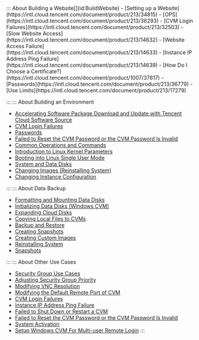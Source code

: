 <dx-accordion>
::: About Building a Website[](id:BuildWebsite)
- [Setting up a Website](https://intl.cloud.tencent.com/document/product/213/34815)
- [OPS](https://intl.cloud.tencent.com/document/product/213/36293)
- [CVM Login Failures](https://intl.cloud.tencent.com/document/product/213/32503)
- [Slow Website Access](https://intl.cloud.tencent.com/document/product/213/14632)
- [Website Access Failure](https://intl.cloud.tencent.com/document/product/213/14633)
- [Instance IP Address Ping Failure](https://intl.cloud.tencent.com/document/product/213/14639)
- [How Do I Choose a Certificate?](https://intl.cloud.tencent.com/document/product/1007/37817)
- [Passwords](https://intl.cloud.tencent.com/document/product/213/36779)
- [Use Limits](https://intl.cloud.tencent.com/document/product/213/17279)

:::
::: About Building an Environment[](id:Environment)

- [Accelerating Software Package Download and Update with Tencent Cloud Software Source](https://intl.cloud.tencent.com/document/product/213/8623)
- [CVM Login Failures](https://intl.cloud.tencent.com/document/product/213/32503)
- [Passwords](https://intl.cloud.tencent.com/document/product/213/36779#.E5.BF.98.E8.AE.B0.E5.AF.86.E7.A0.81.E6.80.8E.E4.B9.88.E5.8A.9E.EF.BC.9F)
- [Failed to Reset the CVM Password or the CVM Password Is Invalid](https://intl.cloud.tencent.com/document/product/213/35720)
- [Common Operations and Commands](https://intl.cloud.tencent.com/document/product/213/2150)
- [Introduction to Linux Kernel Parameters](https://intl.cloud.tencent.com/document/product/213/39162)
- [Booting into Linux Single User Mode](https://intl.cloud.tencent.com/document/product/213/34819)
- [System and Data Disks](https://intl.cloud.tencent.com/document/product/213/17351)
- [Changing Images (Reinstalling System)](https://intl.cloud.tencent.com/document/product/213/36290)
- [Changing Instance Configuration](https://intl.cloud.tencent.com/document/product/213/2178)

:::
::: About Data Backup[](id:DataBackup)
- [Formatting and Mounting Data Disks](https://intl.cloud.tencent.com/document/product/213/17487)
- [Initializing Data Disks (Windows CVM)](https://intl.cloud.tencent.com/document/product/213/2158)
- [Expanding Cloud Disks](https://intl.cloud.tencent.com/document/product/213/32377)
- [Copying Local Files to CVMs](https://intl.cloud.tencent.com/document/product/213/34821)
- [Backup and Restore](https://intl.cloud.tencent.com/document/product/213/17284)
- [Creating Snapshots](https://intl.cloud.tencent.com/document/product/362/5755)
- [Creating Custom Images](https://intl.cloud.tencent.com/document/product/213/4942)
- [Reinstalling System](https://intl.cloud.tencent.com/document/product/213/4933)
- [Snapshots](https://intl.cloud.tencent.com/document/product/213/36416)

:::
::: About Other Use Cases[](id:Other)
- [Security Group Use Cases](https://intl.cloud.tencent.com/document/product/213/32369)
- [Adjusting Security Group Priority](https://intl.cloud.tencent.com/document/product/213/35375)
- [Modifying VNC Resolution](https://intl.cloud.tencent.com/document/product/213/36397)
- [Modifying the Default Remote Port of CVM](https://intl.cloud.tencent.com/document/product/213/35376)
- [CVM Login Failures](https://intl.cloud.tencent.com/document/product/213/32503)
- [Instance IP Address Ping Failure](https://intl.cloud.tencent.com/document/product/213/14639)
- [Failed to Shut Down or Restart a CVM](https://intl.cloud.tencent.com/document/product/213/12771)
- [Failed to Reset the CVM Password or the CVM Password Is Invalid](https://intl.cloud.tencent.com/document/product/213/35720)
- [System Activation](https://intl.cloud.tencent.com/document/product/213/2757)
- [Setup Windows CVM For Multi-user Remote Login](https://intl.cloud.tencent.com/document/product/213/32497)
:::
</dx-accordion>
